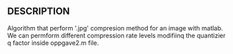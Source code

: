## DESCRIPTION
Algorithm that perform '.jpg' compresion method for an image with matlab. We can permform different compression rate levels modifiinq the quantizier q factor inside oppgave2.m file.
